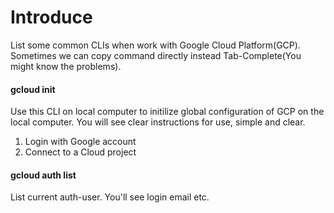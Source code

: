 Introduce
==== 

List some common CLIs when work with Google Cloud Platform(GCP). Sometimes we can copy command directly instead Tab-Complete(You might know the problems).


#### gcloud init

Use this CLI on local computer to initilize global configuration of GCP on the local computer. You will see clear instructions for use, simple and clear. 

1. Login with Google account
2. Connect to a Cloud project

#### gcloud auth list 

List current auth-user. You'll see login email etc.


 
